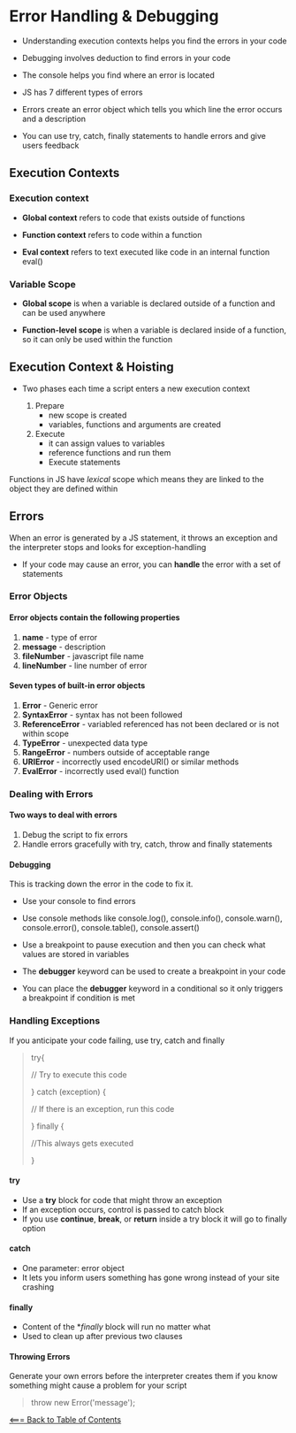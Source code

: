 # **Error Handling & Debugging**

* Understanding execution contexts helps you find the errors in your code

* Debugging involves deduction to find errors in your code

* The console helps you find where an error is located

* JS has 7 different types of errors

* Errors create an error object which tells you which line the error occurs and a description

* You can use try, catch, finally statements to handle errors and give users feedback

## Execution Contexts

### Execution context

* **Global context** refers to code that exists outside of functions

* **Function context** refers to code within a function

* **Eval context** refers to text executed like code in an internal function eval()

### Variable Scope

* **Global scope** is when a variable is declared outside of a function and can be used anywhere

* **Function-level scope** is when a variable is declared inside of a function, so it can only be used within the function

## Execution Context & Hoisting

* Two phases each time a script enters a new execution context

    1. Prepare
        * new scope is created
        * variables, functions and arguments are created
    1. Execute
        * it can assign values to variables
        * reference functions and run them
        * Execute statements

Functions in JS have *lexical* scope which means they are linked to the object they are defined within

## Errors

When an error is generated by a JS statement, it throws an exception and the interpreter stops and looks for exception-handling

* If your code may cause an error, you can **handle** the error with a set of statements

### Error Objects

#### Error objects contain the following properties

1. **name** - type of error
1. **message** - description
1. **fileNumber** - javascript file name
1. **lineNumber** - line number of error

#### Seven types of built-in error objects

1. **Error** - Generic error
1. **SyntaxError** - syntax has not been followed
1. **ReferenceError** - variabled referenced has not been declared or is not within scope
1. **TypeError** - unexpected data type
1. **RangeError** - numbers outside of acceptable range
1. **URIError** - incorrectly used encodeURI() or similar methods
1. **EvalError** - incorrectly used eval() function

### Dealing with Errors

#### Two ways to deal with errors

1. Debug the script to fix errors
1. Handle errors gracefully with try, catch, throw and finally statements

#### Debugging

This is tracking down the error in the code to fix it.

* Use your console to find errors

* Use console methods like console.log(), console.info(), console.warn(), console.error(), console.table(), console.assert()

* Use a breakpoint to pause execution and then you can check what values are stored in variables

* The **debugger** keyword can be used to create a breakpoint in your code

* You can place the **debugger** keyword in a conditional so it only triggers a breakpoint if condition is met

### Handling Exceptions

If you anticipate your code failing, use try, catch and finally

> try{
>
> // Try to execute this code
>
> } catch (exception) {
>
> // If there is an exception, run this code
>
> } finally {
>
> //This always gets executed
>
> }

#### try

* Use a **try** block for code that might throw an exception
* If an exception occurs, control is passed to catch block
* If you use **continue**, **break**, or **return** inside a try block it will go to finally option

#### catch

* One parameter: error object
* It lets you inform users something has gone wrong instead of your site crashing

#### finally

* Content of the **finally* block will run no matter what
* Used to clean up after previous two clauses

#### Throwing Errors

Generate your own errors before the interpreter creates them if you know something might cause a problem for your script

> throw new Error('message');

[<=== Back to Table of Contents](https://peterjstaker.github.io/reading-notes/)
